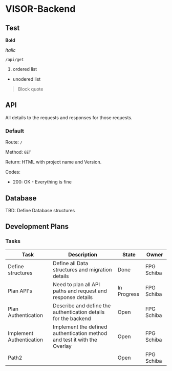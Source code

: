 # VISOR-Backend

## Test
**Bold**

*Italic*

`/api/get`

1. ordered list

+ unodered list


> Block quote

## API
All details to the requests and responses for those requests.

### Default

Route: `/`

Method: `GET`

Return: HTML with project name and Version.

Codes:
+ 200: OK - Everything is fine

## Database

TBD: Define Database structures

## Development Plans

### Tasks
| Task | Description | State | Owner |
|------|-------------|-------|-------|
| Define structures | Define all Data structures and migration details | Done | FPG Schiba |
| Plan API's | Need to plan all API paths and request and response details | In Progress | FPG Schiba |
| Plan Authentication | Describe and define the authentication details for the backend | Open | FPG Schiba |
| Implement Authentication | Implement the defined authentication method and test it with the Overlay | Open | FPG Schiba |
| Path2 |  | Open | FPG Schiba |


